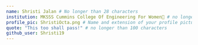 ```yaml
---
name: Shristi Jalan # No longer than 28 characters
institution: MKSSS Cummins College Of Engineering For Women🚩 # no longer than 58 characters
profile_pic: ShristiOcta.png # Name and extension of your profile picture(ex. mona.png)
quote: "This too shall pass!" # no longer than 100 characters
github_user: Shristi19
---
```

